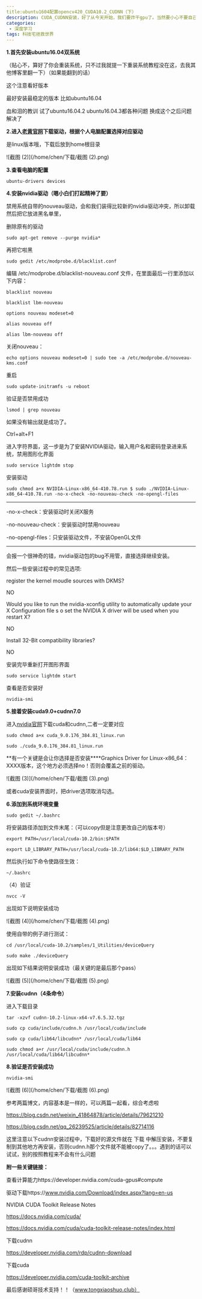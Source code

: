 ```yaml
---
title:ubuntu1604配置opencv420_CUDA10.2_CUDNN（下）
description: CUDA_CUDNN安装，好了从今天开始，我们要炸干gpu了。当然要小心不要自己先被CUDA炸干了因为这个安装过程有点迷，小白有些误操作会导致一些很吓人的后果。所以提前备份好文件准备多次重装系统吧。
categories:
 - 深度学习
tags: 科技宅拯救世界
---
```


**1.首先安装ubuntu16.04双系统**

（贴心不，算好了你会重装系统，只不过我就提一下重装系统教程没在这，去我其他博客里翻一下）（如果能翻到的话）

这个注意看好版本

最好安装最稳定的版本 比如ubuntu16.04

血和泪的教训 试了ubuntu16.04.2 ubuntu16.04.3都各种问题 换成这个之后问题解决了

**2.进入[老黄官网](https://www.nvidia.com/Download/index.aspx)下载驱动，根据个人电脑配置选择对应驱动**

是linux版本哦，下载后放到home根目录

![截图 (2)](/home/chen/下载/截图 (2).png)

**3.查看电脑的配置**

`ubuntu-drivers devices`

**4.安装nvidia驱动（嗯小白们打起精神了要）**

禁用系统自带的nouveau驱动，会和我们装得比较新的nvidia驱动冲突，所以卸载然后把它放进黑名单里，

删除原有的驱动

`sudo apt-get remove --purge nvidia*`

再把它啦黑

`sudo gedit /etc/modprobe.d/blacklist.conf`

编辑 /etc/modprobe.d/blacklist-nouveau.conf 文件，在里面最后一行里添加以下内容：

`blacklist nouveau `

`blacklist lbm-nouveau `

`options nouveau modeset=0 `

`alias nouveau off `

`alias lbm-nouveau off`

关闭nouveau：

`echo options nouveau modeset=0 | sudo tee -a /etc/modprobe.d/nouveau-kms.conf`

重启

`sudo update-initramfs -u reboot`

验证是否禁用成功

`lsmod | grep nouveau`

如果没有输出就是成功了。

Ctrl+alt+F1 

进入字符界面，这一步是为了安装NVIDIA驱动，输入用户名和密码登录进来系统，禁用图形化界面

`sudo service lightdm stop`

安装驱动

`sudo chmod a+x NVIDIA-Linux-x86_64-410.78.run $ sudo ./NVIDIA-Linux-x86_64-410.78.run -no-x-check -no-nouveau-check -no-opengl-files`

***

-no-x-check：安装驱动时关闭X服务

-no-nouveau-check：安装驱动时禁用nouveau

-no-opengl-files：只安装驱动文件，不安装OpenGL文件

***

会报一个很神奇的错，nvidia驱动包的bug不用管，直接选择继续安装。

然后一些安装过程中的常见选项:

register the kernel moudle sources with DKMS? 

NO

Would you like to run the nvidia-xconfig utility to automatically update your X Configuration file s o set the NVIDIA X driver will be used when you restart X?

NO

Install 32-Bit compatibility libraries?

NO



安装完毕重新打开图形界面

`sudo service lightdm start`

查看是否安装好

`nvidia-smi`

**5.接着安装cuda9.0+cudnn7.0**

进入[nvidia官网](https://developer.nvidia.com/cuda-release-candidate-download)下载cuda和cudnn,二者一定要对应

`sudo chmod a+x cuda_9.0.176_384.81_linux.run`

`sudo ./cuda_9.0.176_384.81_linux.run`

**有一个关键是会让你选择是否安装****Graphics Driver for Linux-x86_64：XXXX版本，这个地方必须选择no！否则会覆盖之前的驱动。

![截图 (3)](/home/chen/下载/截图 (3).png)

或者cuda安装界面时，把driver选项取消勾选。

**6.添加到系统环境变量**

`sudo gedit ~/.bashrc`

将安装路径添加到文件末尾：（可以copy但是注意更改自己的版本号）

`export PATH=/usr/local/cuda-10.2/bin:$PATH `

`export LD_LIBRARY_PATH=/usr/local/cuda-10.2/lib64:$LD_LIBRARY_PATH`

然后执行如下命令使路径生效：

`~/.bashrc`

（4）验证

`nvcc -V`

出现如下说明安装成功

![截图 (4)](/home/chen/下载/截图 (4).png)

使用自带的例子进行测试：

`cd /usr/local/cuda-10.2/samples/1_Utilities/deviceQuery `

`sudo make ./deviceQuery`

出现如下结果说明安装成功（最关键的是最后那个pass）

![截图 (5)](/home/chen/下载/截图 (5).png)

**7.安装cudnn（4条命令）**

进入下载目录

`tar -xzvf cudnn-10.2-linux-x64-v7.6.5.32.tgz `

`sudo cp cuda/include/cudnn.h /usr/local/cuda/include `

`sudo cp cuda/lib64/libcudnn* /usr/local/cuda/lib64 `

`sudo chmod a+r /usr/local/cuda/include/cudnn.h /usr/local/cuda/lib64/libcudnn*`

**8.验证是否安装成功**

`nvidia-smi`

![截图 (6)](/home/chen/下载/截图 (6).png)

参考两篇博文，内容基本是一样的，可以两篇一起看，综合考虑啦

https://blog.csdn.net/weixin_41864878/article/details/79621210

https://blog.csdn.net/qq_26239525/article/details/82714116

这里注意以下cudnn安装过程中，下载好的源文件就在 下载 中解压安装，不要复制到其他地方再安装，否则cudnn.h那个文件就不能被copy了。。。遇到的话可以试试，别的按照教程来不会有什么问题



**附一些关键链接：**

查看计算能力https://developer.nvidia.com/cuda-gpus#compute

驱动下载https://www.nvidia.com/Download/index.aspx?lang=en-us

NVIDIA CUDA Toolkit Release Notes

https://docs.nvidia.com/cuda/

https://docs.nvidia.com/cuda/cuda-toolkit-release-notes/index.html

下载cudnn

https://developer.nvidia.com/rdp/cudnn-download

下载cuda

https://developer.nvidia.com/cuda-toolkit-archive



最后感谢硕哥技术支持！！（www.tongxiaoshuo.club）

























